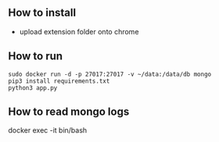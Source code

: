 ## How to install
* upload extension folder onto chrome

## How to run
```
sudo docker run -d -p 27017:27017 -v ~/data:/data/db mongo
pip3 install requirements.txt
python3 app.py
```

## How to read mongo logs
docker exec -it <container name or id> bin/bash


